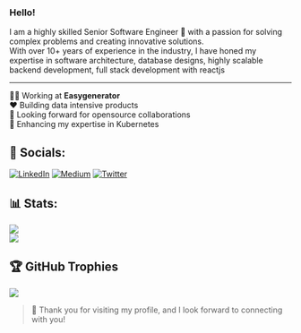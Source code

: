 ### Hello!

I am a highly skilled Senior Software Engineer 🥷 with a passion for solving complex problems and creating innovative solutions.<br/>
With over 10+ years of experience in the industry, I have honed my expertise in software architecture, database designs, highly scalable backend development, full stack development with reactjs

---
👨‍💻 Working at **Easygenerator**<br/>
❤️ Building data intensive products<br/>
🚀 Looking forward for opensource collaborations<br/>
🌱 Enhancing my expertise in Kubernetes<br/>

## 🔗 Socials:
[![LinkedIn](https://img.shields.io/badge/LinkedIn-%230077B5.svg?logo=linkedin&logoColor=white)](https://www.linkedin.com/in/vivek-bharatha) [![Medium](https://img.shields.io/badge/Medium-12100E?logo=medium&logoColor=white)](https://medium.com/@vivek.bharatha) [![Twitter](https://img.shields.io/badge/Twitter-%231DA1F2.svg?logo=Twitter&logoColor=white)](https://twitter.com/Vivek_Bharatha) 

## 📊 Stats:
![](https://github-readme-stats.vercel.app/api?username=vivekbharatha&count_private=true&show_icons=true&theme=nord&hide_rank=true)<br/>
![](https://github-readme-streak-stats.herokuapp.com/?user=vivekbharatha&theme=nord)<br/>
<!-- ![](https://github-readme-stats.vercel.app/api/top-langs/?username=vivekbharatha&theme=dracula&include_all_commits=true&count_private=true&layout=compact&hide=html) -->

## 🏆 GitHub Trophies
![](https://github-profile-trophy.vercel.app/?username=vivekbharatha&theme=nord&no-frame=false&margin-w=4)

> 🙌 Thank you for visiting my profile, and I look forward to connecting with you!
